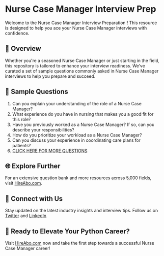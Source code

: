 # Nurse Case Manager Interview Prep

Welcome to the Nurse Case Manager Interview Preparation ! This resource is designed to help you ace your Nurse Case Manager interviews with confidence.

## 🚀 Overview

Whether you're a seasoned Nurse Case Manager or just starting in the field, this repository is tailored to enhance your interview readiness. We've curated a set of sample questions commonly asked in Nurse Case Manager interviews to help you prepare and succeed.

## 📝 Sample Questions

1. Can you explain your understanding of the role of a Nurse Case Manager?
2. What experience do you have in nursing that makes you a good fit for this role?
3. Have you previously worked as a Nurse Case Manager? If so, can you describe your responsibilities?
4. How do you prioritize your workload as a Nurse Case Manager?
5. Can you discuss your experience in coordinating care plans for patients?
6. [CLICK HERE FOR MORE QUESTIONS](https://hireabo.com/job/2_0_46/Nurse%20Case%20Manager)

## 🌐 Explore Further

For an extensive question bank and more resources across 5,000 fields, visit [HireAbo.com](https://www.hireabo.com).

## 📱 Connect with Us

Stay updated on the latest industry insights and interview tips. Follow us on [Twitter](https://twitter.com/hireabo) and [LinkedIn](https://www.linkedin.com/in/hire-abo-3609972a8/).

## 🚀 Ready to Elevate Your Python Career?

Visit [HireAbo.com](https://www.hireabo.com) now and take the first step towards a successful Nurse Case Manager career!